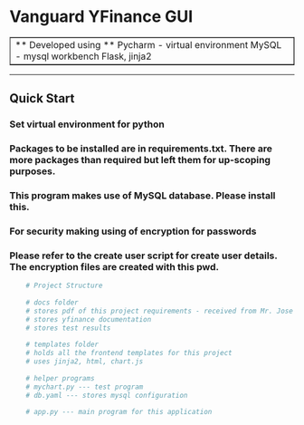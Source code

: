 # Vanguard YFinance GUI

<table border=1 cellpadding=10>
<tr>
<td>
** Developed using **
Pycharm - virtual environment
MySQL - mysql workbench
Flask, jinja2
</td>
</tr>
</table>

---

## Quick Start

### Set virtual environment for python
### Packages to be installed are in requirements.txt. There are more packages than required but left them for up-scoping purposes.
### This program makes use of MySQL database. Please install this.
### For security making using of encryption for passwords
### Please refer to the create user script for create user details. The encryption files are created with this pwd.

```python
    # Project Structure  
    
    # docs folder
    # stores pdf of this project requirements - received from Mr. Jose Arguelles
    # stores yfinance documentation
    # stores test results
    
    # templates folder
    # holds all the frontend templates for this project
    # uses jinja2, html, chart.js
    
    # helper programs
    # mychart.py --- test program
    # db.yaml --- stores mysql configuration

    # app.py --- main program for this application
```

